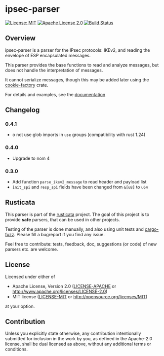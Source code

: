 # ipsec-parser

[![License: MIT](https://img.shields.io/badge/License-MIT-yellow.svg)](./LICENSE-MIT)
[![Apache License 2.0](https://img.shields.io/badge/License-Apache%202.0-blue.svg)](./LICENSE-APACHE)
[![Build Status](https://travis-ci.org/rusticata/ipsec-parser.svg?branch=master)](https://travis-ci.org/rusticata/ipsec-parser)

## Overview

ipsec-parser is a parser for the IPsec protocols: IKEv2, and reading the envelope of ESP encapsulated messages.

This parser provides the base functions to read and analyze messages, but does not handle the interpretation of messages.

It cannot serialize messages, though this may be added later using the
[cookie-factory](https://crates.io/cookie-factory) crate.

For details and examples, see the [documentation](https://docs.rs/ipsec-parser/)

## Changelog

### 0.4.1

- o not use glob imports in `use` groups (compatibility with rust 1.24)

### 0.4.0

- Upgrade to nom 4

### 0.3.0

* Add function `parse_ikev2_message` to read header and payload list
* `init_spi` and `resp_spi` fields have been changed from `&[u8]` to `u64`

## Rusticata

This parser is part of the [rusticata](https://github.com/rusticata) project.
The goal of this project is to provide **safe** parsers, that can be used in other projects.

Testing of the parser is done manually, and also using unit tests and
[cargo-fuzz](https://github.com/rust-fuzz/cargo-fuzz). Please fill a bugreport if you find any issue.

Feel free to contribute: tests, feedback, doc, suggestions (or code) of new parsers etc. are welcome.

## License

Licensed under either of

 * Apache License, Version 2.0
   ([LICENSE-APACHE](LICENSE-APACHE) or http://www.apache.org/licenses/LICENSE-2.0)
 * MIT license
   ([LICENSE-MIT](LICENSE-MIT) or http://opensource.org/licenses/MIT)

at your option.

## Contribution

Unless you explicitly state otherwise, any contribution intentionally submitted
for inclusion in the work by you, as defined in the Apache-2.0 license, shall be
dual licensed as above, without any additional terms or conditions.
